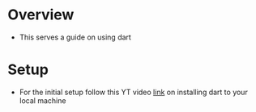 # Overview
- This serves a guide on using dart

# Setup
- For the initial setup follow this YT video [link](https://www.youtube.com/watch?v=HbzUzEg8Aqc) on installing dart to your local machine 